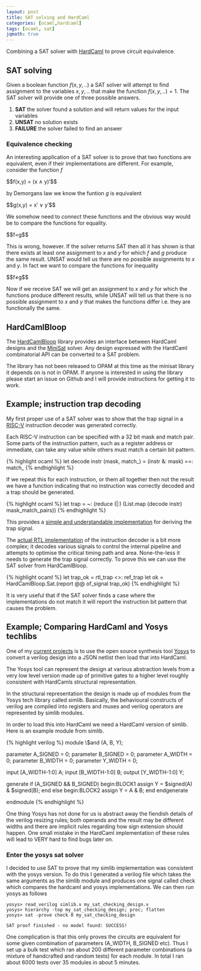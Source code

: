 ```yaml
---
layout: post
title: SAT solving and HardCaml
categories: [ocaml,hardcaml]
tags: [ocaml, sat]
jqmath: true
---
```


Combining a SAT solver with [HardCaml](https://github.com/ujamjar/hardcaml) to prove 
circuit equivalence.

## SAT solving

Given a boolean function $f(x,y,..)$ a SAT solver will attempt to find assignment to the 
variables $x,y,..$ that make the function $f(x,y,..)=1$.  The SAT solver will provide one
of three possible answers.

1. **SAT** the solver found a solution and will return values for the input variables
2. **UNSAT** no solution exists
3. **FAILURE** the solver failed to find an answer

### Equivalence checking

An interesting application of a SAT solver is to prove that two functions are equivalent, even
if their implementations are different.  For example, consider the function $f$

<p>$$f(x,y) = (x ∧ y)′$$</p>

by Demorgans law we know the funtion $g$ is equivalent

<p>$$g(x,y) = x′ ∨ y′$$</p>

We somehow need to *connect* these functions and the obvious way would be to compare the
functions for equality.

<p>$$f=g$$</p>

This is wrong, however.  If the solver returns SAT then all it has shown is that there exists 
at least one assignment to $x$ and $y$ for which $f$ and $g$ produce the same result.  UNSAT 
would tell us there are no possible assignments to $x$ and $y$.  In fact we want to
compare the functions for inequality

<p>$$f≠g$$</p>

Now if we receive SAT we will get an assignment to $x$ and $y$ for which the functions
produce different results, while UNSAT will tell us that there is no possible assignment
to $x$ and $y$ that makes the functions differ i.e. they are functionally the same.

## HardCamlBloop

The [HardCamlBloop](https://github.com/ujamjar/hardcaml-bloop) library provides an interface 
between HardCaml designs and the [MiniSat](http://minisat.se/) solver.  Any design expressed 
with the HardCaml combinatorial API can be converted to a SAT problem.

The library has not been released to OPAM at this time as the minisat library it depends on
is not in OPAM.  If anyone is interested in using the library please start an issue on Github 
and I will provide instructions for getting it to work.

## Example; instruction trap decoding

My first proper use of a SAT solver was to show that the trap signal in a 
[RISC-V](http://riscv.org/) instruction decoder was generated correctly.

Each RISC-V instruction can be specified with a 32 bit mask and match pair.  Some parts of the 
instruction pattern, such as a register address or immediate, can take any value while others
must match a certain bit pattern.

{% highlight ocaml %}
let decode instr (mask, match_) = (instr &: mask) ==: match_
{% endhighlight %}

If we repeat this for each instruction, or them all together then not the result we have
a function indicating that no instruction was correctly decoded and a trap should be 
generated.

{% highlight ocaml %}
let trap = ~: (reduce (|:) (List.map (decode instr) mask_match_pairs))
{% endhighlight %}

This provides a [simple and understandable implementation](https://github.com/ujamjar/hardcaml-riscv/blob/c94e32ea6a00e5534f298e2f11d7c3aafc7c890a/test/instr_trap_sat.ml) for deriving the trap signal.

The [actual RTL implementation](https://github.com/ujamjar/hardcaml-riscv/blob/c94e32ea6a00e5534f298e2f11d7c3aafc7c890a/src/decoder.ml) of 
the instruction decoder is a bit more complex; it decodes
various signals to control the internal pipeline and attempts to optimise the critical
timing path and area.  None-the-less it needs to generate the trap signal correctly.  To
prove this we can use the SAT solver from HardCamlBloop.

{% highlight ocaml %}
let trap_ok = rtl_trap <>: ref_trap
let ok = HardCamlBloop.Sat.(report @@ of_signal trap_ok)
{% endhighlight %}

It is very useful that if the SAT solver finds a case where the 
implementations do not match it will report the instruction bit pattern
that causes the problem.

## Example; Comparing HardCaml and Yosys techlibs

One of my [current projects](https://github.com/ujamjar/hardcaml-yosys) is to use 
the open source synthesis tool [Yosys](http://www.clifford.at/yosys/) to convert a 
verilog design into a JSON netlist then load that into HardCaml.

The Yosys tool can represent the design at various abstraction levels from a very low level
version made up of primitive gates to a higher level roughly consistent with HardCamls
structural representation.

In the structural representation the design is made up of modules from the Yosys tech library 
called simlib.  Basically, the behavioural constructs of verilog are compiled into registers
and muxes and verilog operators are represented by simlib modules.

In order to load this into HardCaml we need a HardCaml version of simlib.  Here is an
example module from simlib.

{% highlight verilog %}
module \\$and (A, B, Y);

  parameter A_SIGNED = 0;
  parameter B_SIGNED = 0;
  parameter A_WIDTH = 0;
  parameter B_WIDTH = 0;
  parameter Y_WIDTH = 0;

  input [A_WIDTH-1:0] A;
  input [B_WIDTH-1:0] B;
  output [Y_WIDTH-1:0] Y;

  generate
    if (A_SIGNED && B_SIGNED) begin:BLOCK1
      assign Y = $signed(A) & $signed(B);
    end else begin:BLOCK2
      assign Y = A & B;
    end
  endgenerate

endmodule
{% endhighlight %}

One thing Yosys has not done for us is abstract away the fiendish details of the verilog
resizing rules; both operands and the result may be different widths and there are implicit
rules regarding how sign extension should happen.  One small mistake in the HardCaml 
implementation of these rules will lead to VERY hard to find bugs later on. 

### Enter the yosys sat solver

I decided to use SAT to prove that my simlib implementation was consistent with the yosys 
version.  To do this I generated a verilog file which takes the same arguments as the
simlib module and produces one signal called check which compares the hardcaml and yosys
implementations.  We can then run yosys as follows

~~~
yosys> read_verilog simlib.v my_sat_checking_design.v
yosys> hierarchy -top my_sat_checking_design; proc; flatten
yosys> sat -prove check 0 my_sat_checking_design

SAT proof finished - no model found: SUCCESS!
~~~

One complication is that this only proves the circuits are equivalent for some given
combination of parameters (A_WIDTH, B_SIGNED etc).  Thus I set up a bulk test which
ran about 200 different parameter combinations (a mixture of handcrafted and random tests)
for each module.  In total I ran about 6000 tests over 35 modules in about 5 minutes.



